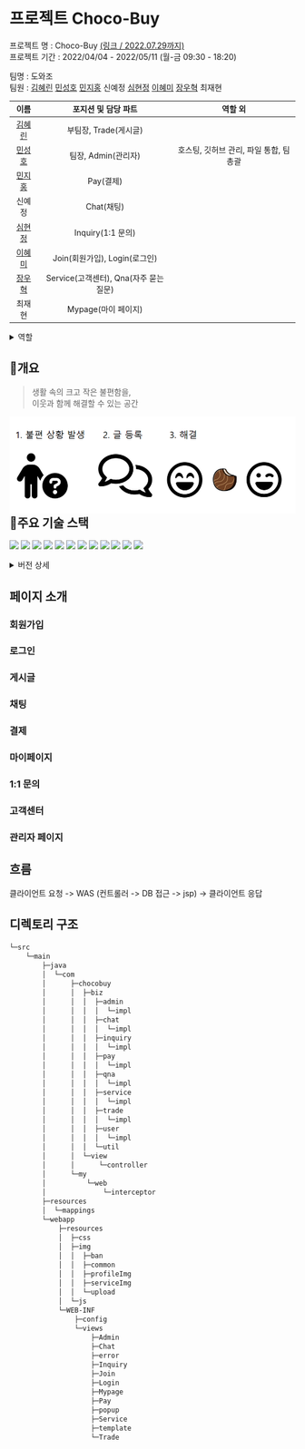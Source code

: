 # 프로젝트 Choco-Buy

프로젝트 명 : Choco-Buy [(링크 / 2022.07.29까지)](http://chocobuy250.ml:8080/)    
프로젝트 기간 : 2022/04/04 - 2022/05/11 (월-금 09:30 - 18:20)  

팀명 : 도와조  
팀원 : [김혜린](https://github.com/gimae1) [민성호](https://github.com/Hernameis) [민지홍](https://github.com/may-jh) 신예정 [심현정](https://github.com/jwsimhj97) [이혜미](https://github.com/Flowerdrumsong) [장우혁](https://github.com/dgh03052) 최재현   

|                    이름                     |          포지션 및 담당 파트           |                 역할 외                 |
| :-----------------------------------------: | :------------------------------------: | :-------------------------------------: |
|     [김혜린](https://github.com/gimae1)     |         부팀장, Trade(게시글)          |                                         |
|   [민성호](https://github.com/Hernameis)    |          팀장, Admin(관리자)           | 호스팅, 깃허브 관리, 파일 통합, 팀 총괄 |
|     [민지홍](https://github.com/may-jh)     |               Pay(결제)                |                                         |
|                   신예정                    |               Chat(채팅)               |                                         |
|   [심현정](https://github.com/jwsimhj97)    |           Inquiry(1:1 문의)            |                                         |
| [이혜미](https://github.com/Flowerdrumsong) |     Join(회원가입), Login(로그인)      |                                         |
|    [장우혁](https://github.com/dgh03052)    | Service(고객센터), Qna(자주 묻는 질문) |                                         |
|                   최재현                    |          Mypage(마이 페이지)           |                                         |

<details markdown="1">
<summary>역할</summary>
민성호 - 팀장<br>
김혜린 - 부팀장<br>
기타 12345
</details>

## :eyes:개요

> 생활 속의 크고 작은 불편함을,   
> 이웃과 함께 해결할 수 있는  공간

<img src="./img/chocobuy_concept.png" align="left">



## :hammer:주요 기술 스택

<img src="https://img.shields.io/badge/html5-E34F26?style=for-the-badge&logo=html5&logoColor=white"> <img src="https://img.shields.io/badge/JAVA-007396?style=for-the-badge&logo=java&logoColor=white"> <img src="https://img.shields.io/badge/AWS-232F3E?style=for-the-badge&logo=amazonaws&logoColor=white"> <img src="https://img.shields.io/badge/Tomcat-F8DC75?style=for-the-badge&logo=apachetomcat&logoColor=black"> <img src="https://img.shields.io/badge/Github-181717?style=for-the-badge&logo=github&logoColor=white"> <img src="https://img.shields.io/badge/MariaDB-003545?style=for-the-badge&logo=mariadb&logoColor=white"> <img src="https://img.shields.io/badge/Bootstrap-7952B3?style=for-the-badge&logo=bootstrap&logoColor=white"> <img src="https://img.shields.io/badge/JavaScript-F7DF1E?style=for-the-badge&logo=javascript&logoColor=white"> <img src="https://img.shields.io/badge/CSS3-1572B6?style=for-the-badge&logo=css3&logoColor=white"> <img src="https://img.shields.io/badge/spring-6DB33F?style=for-the-badge&logo=spring&logoColor=white"> <img src="https://img.shields.io/badge/jQuery-0769AD?style=for-the-badge&logo=jquery&logoColor=white"> <img src="https://img.shields.io/badge/AJAX-232F3E?style=for-the-badge&logo=ajax&logoColor=white"> 

<details>
    <summary>버전 상세</summary>
    <div markdown="1">
        <table>
            <thead>
                <th>이름</th>
                <th>버전</th>
                <th>기술, 버전 선택 이유</th>
            </thead>
            <tbody>
            	<tr>
                    <td>JAVA</td>
                    <td>8</td>
                    <td>실무에서 가장 많이 쓰이는 버전</td>
                </tr>
            	<tr>
                    <td>SPRING5</td>
                    <td>5.1.16 -> 5.1.22</td>
                    <td>보안 이슈 (5.1.22)</td>
                </tr>
            	<tr>
                    <td>아파치 톰캣</td>
                    <td>9.0</td>
                    <td>하위 버전에서는 EL(Expression Language) 문법 일부 적용 안됨</td>
                </tr>
            </tbody>
        </table>
    </div>
</details>



## 페이지 소개

### 회원가입



### 로그인

### 게시글

### 채팅

### 결제

### 마이페이지

### 1:1 문의

### 고객센터

### 관리자 페이지



## 흐름



클라이언트 요청 -> WAS (컨트롤러 -> DB 접근 -> jsp) -> 클라이언트 응답




## 디렉토리 구조

```
└─src
    └─main
        ├─java
        │  └─com
        │      ├─chocobuy
        │      │  ├─biz
        │      │  │  ├─admin
        │      │  │  │  └─impl
        │      │  │  ├─chat
        │      │  │  │  └─impl
        │      │  │  ├─inquiry
        │      │  │  │  └─impl
        │      │  │  ├─pay
        │      │  │  │  └─impl
        │      │  │  ├─qna
        │      │  │  │  └─impl
        │      │  │  ├─service
        │      │  │  │  └─impl
        │      │  │  ├─trade
        │      │  │  │  └─impl
        │      │  │  ├─user
        │      │  │  │  └─impl
        │      │  │  └─util
        │      │  └─view
        │      │      └─controller
        │      └─my
        │          └─web
        │              └─interceptor
        ├─resources
        │  └─mappings
        └─webapp
            ├─resources
            │  ├─css
            │  ├─img
            │  │  ├─ban
            │  │  ├─common
            │  │  ├─profileImg
            │  │  ├─serviceImg
            │  │  └─upload
            │  └─js
            └─WEB-INF
                ├─config
                └─views
                    ├─Admin
                    ├─Chat
                    ├─error
                    ├─Inquiry
                    ├─Join
                    ├─Login
                    ├─Mypage
                    ├─Pay
                    ├─popup
                    ├─Service
                    ├─template
                    └─Trade
```
